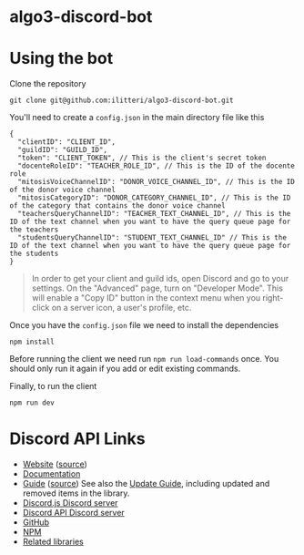 # algo3-discord-bot

# Using the bot
Clone the repository
```
git clone git@github.com:ilitteri/algo3-discord-bot.git
```

You'll need to create a `config.json` in the main directory file like this

```
{
  "clientID": "CLIENT_ID",
  "guildID": "GUILD_ID",
  "token": "CLIENT_TOKEN", // This is the client's secret token
  "docenteRoleID": "TEACHER_ROLE_ID", // This is the ID of the docente role
  "mitosisVoiceChannelID": "DONOR_VOICE_CHANNEL_ID", // This is the ID of the donor voice channel
  "mitosisCategoryID": "DONOR_CATEGORY_CHANNEL_ID", // This is the ID of the category that contains the donor voice channel
  "teachersQueryChannelID": "TEACHER_TEXT_CHANNEL_ID", // This is the ID of the text channel when you want to have the query queue page for the teachers
  "studentsQueryChannelID": "STUDENT_TEXT_CHANNEL_ID" // This is the ID of the text channel when you want to have the query queue page for the students
}

```

> In order to get your client and guild ids, open Discord and go to your settings. On the "Advanced" page, turn on "Developer Mode". This will enable a "Copy ID" button in the context menu when you right-click on a server icon, a user's profile, etc.

Once you have the `config.json` file we need to install the dependencies

```
npm install
```
Before running the client we need run `npm run load-commands` once. You should only run it again if you add or edit existing commands.

Finally, to run the client
```
npm run dev
```

# Discord API Links

- [Website](https://discord.js.org/) ([source](https://github.com/discordjs/website))
- [Documentation](https://discord.js.org/#/docs)
- [Guide](https://discordjs.guide/) ([source](https://github.com/discordjs/guide))
  See also the [Update Guide](https://discordjs.guide/additional-info/changes-in-v13.html), including updated and removed items in the library.
- [Discord.js Discord server](https://discord.gg/djs)
- [Discord API Discord server](https://discord.gg/discord-api)
- [GitHub](https://github.com/discordjs/discord.js)
- [NPM](https://www.npmjs.com/package/discord.js)
- [Related libraries](https://discord.com/developers/docs/topics/community-resources#libraries)